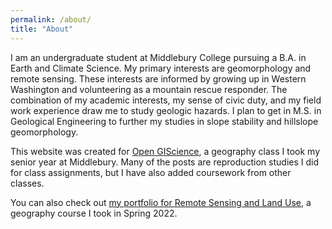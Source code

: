 ```yaml
---
permalink: /about/
title: "About"
---
```


I am an undergraduate student at Middlebury College pursuing a B.A. in Earth and Climate Science. My primary interests are geomorphology and remote sensing. These interests are informed by growing up in Western Washington and volunteering as a mountain rescue responder. The combination of my academic interests, my sense of civic duty, and my field work experience draw me to study geologic hazards. I plan to get in M.S. in Geological Engineering to further my studies in slope stability and hillslope geomorphology.

This website was created for [Open GIScience](https://opengisci.github.io), a geography class I took my senior year at Middlebury. Many of the posts are reproduction studies I did for class assignments, but I have also added coursework from other classes. 

You can also check out [my portfolio for Remote Sensing and Land Use](https://sites.middlebury.edu/chanremotesensing/), a geography course I took in Spring 2022.